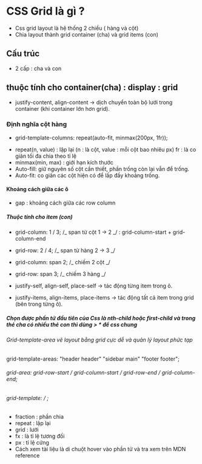 # CSS Grid là gì ?

- Css grid layout là hệ thống 2 chiều ( hàng và cột)
- Chia layout thành grid container (cha) và grid items (con)

## Cấu trúc

- 2 cấp : cha và con

## thuộc tính cho container(cha) : display : grid

- justify-content, align-content → dịch chuyển toàn bộ lưới trong container (khi container lớn hơn grid).

### Định nghĩa cột hàng

- grid-template-columns: repeat(auto-fit, minmax(200px, 1fr));

* repeat(n, value) : lập lại (n : là cột, value : mỗi cột bao nhiêu px) fr : là co giãn tối đa chia theo tỉ lệ
* minmax(min, max) : giới hạn kích thước
* Auto-fill: giữ nguyên số cột cần thiết, phần trống còn lại vẫn để trống.
* Auto-fit: co giãn các cột hiện có để lấp đầy khoảng trống.

#### Khoảng cách giữa các ô

- gap : khoảng cách giữa các row column

##### Thuộc tính cho item (con)

- grid-column: 1 / 3; /_ span từ cột 1 → 2 _/
  : grid-column-start + grid-column-end
- grid-row: 2 / 4; /_ span từ hàng 2 → 3 _/
- grid-column: span 2; /_ chiếm 2 cột _/
- grid-row: span 3; /_ chiếm 3 hàng _/
- justify-self, align-self, place-self → tác động từng item trong ô.

- justify-items, align-items, place-items → tác động tất cả item trong grid (bên trong từng ô).

##### Chọn được phần tử đầu tiên của Css là nth-child hoặc first-child và trong thẻ cha có nhiều thẻ con thì dùng > \* để css chung

###### Grid-template-area vẽ layout bằng grid cực dễ và quản lý layout phức tạp

grid-template-areas:
"header header"
"sidebar main"
"footer footer";

###### grid-area: grid-row-start / grid-column-start / grid-row-end / grid-column-end;

###### grid-template: <grid-template-rows> / <grid-template-columns>;

- fraction : phần chia
- repeat : lập lại
- grid : lưới
- fx : là tỉ lệ tương đối
- px : tỉ lệ cứng
- Cách xem tài liệu là di chuột hover vào phần tử và tra xem trên MDN reference

